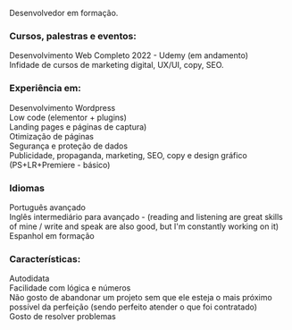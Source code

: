Desenvolvedor em formação.

<h3>Cursos, palestras e eventos:</h3>
Desenvolvimento Web Completo 2022 - Udemy (em andamento)<br>
Infidade de cursos de marketing digital, UX/UI, copy, SEO.

<h3>Experiência em:</h3>
Desenvolvimento Wordpress<br>
Low code (elementor + plugins)<br>
Landing pages e páginas de captura)<br>
Otimização de páginas<br>
Segurança e proteção de dados<br>
Publicidade, propaganda, marketing, SEO, copy e design gráfico (PS+LR+Premiere - básico)

<h3>Idiomas</h3>
Português avançado<br>
Inglês intermediário para avançado - (reading and listening are great skills of mine / write and speak are also good, but I'm constantly working on it)<br>
Espanhol em formação

<h3>Características:</h3>

Autodidata<br>
Facilidade com lógica e números<br>
Não gosto de abandonar um projeto sem que ele esteja o mais próximo possível da perfeição (sendo perfeito atender o que foi contratado)<br>
Gosto de resolver problemas
